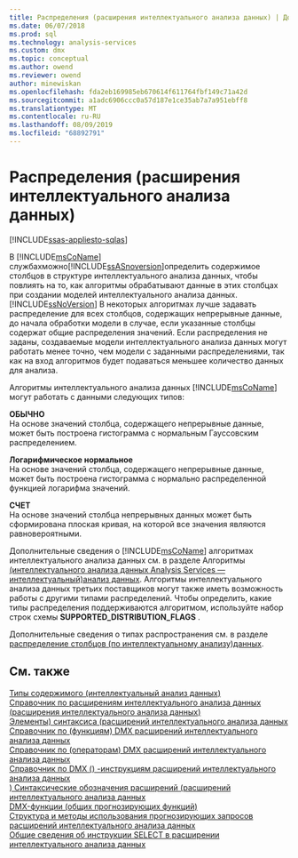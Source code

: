 ```yaml
---
title: Распределения (расширения интеллектуального анализа данных) | Документация Майкрософт
ms.date: 06/07/2018
ms.prod: sql
ms.technology: analysis-services
ms.custom: dmx
ms.topic: conceptual
ms.author: owend
ms.reviewer: owend
author: minewiskan
ms.openlocfilehash: fda2eb169985eb670614f611764fbf149c71a42d
ms.sourcegitcommit: a1adc6906ccc0a57d187e1ce35ab7a7a951ebff8
ms.translationtype: MT
ms.contentlocale: ru-RU
ms.lasthandoff: 08/09/2019
ms.locfileid: "68892791"
---
```

# <a name="distributions-dmx"></a>Распределения (расширения интеллектуального анализа данных)
[!INCLUDE[ssas-appliesto-sqlas](../includes/ssas-appliesto-sqlas.md)]

  В [!INCLUDE[msCoName](../includes/msconame-md.md)] службахможно[!INCLUDE[ssASnoversion](../includes/ssasnoversion-md.md)]определить содержимое столбцов в структуре интеллектуального анализа данных, чтобы повлиять на то, как алгоритмы обрабатывают данные в этих столбцах при создании моделей интеллектуального анализа данных. [!INCLUDE[ssNoVersion](../includes/ssnoversion-md.md)] В некоторых алгоритмах лучше задавать распределение для всех столбцов, содержащих непрерывные данные, до начала обработки модели в случае, если указанные столбцы содержат общие распределения значений. Если распределения не заданы, создаваемые модели интеллектуального анализа данных могут работать менее точно, чем модели с заданными распределениями, так как на вход алгоритмов будет подаваться меньшее количество данных для анализа.  
  
 Алгоритмы интеллектуального анализа данных [!INCLUDE[msCoName](../includes/msconame-md.md)] могут работать с данными следующих типов:  
  
 **ОБЫЧНО**  
 На основе значений столбца, содержащего непрерывные данные, может быть построена гистограмма с нормальным Гауссовским распределением.  
  
 **Логарифмическое нормальное**  
 На основе значений столбца, содержащего непрерывные данные, может быть построена гистограмма с нормально распределенной функцией логарифма значений.  
  
 **СЧЕТ**  
 На основе значений столбца непрерывных данных может быть сформирована плоская кривая, на которой все значения являются равновероятными.  
  
 Дополнительные сведения о [!INCLUDE[msCoName](../includes/msconame-md.md)] алгоритмах интеллектуального анализа данных см. в разделе Алгоритмы [ &#40;интеллектуального анализа данных Analysis Services — интеллектуальный&#41;анализ данных](https://docs.microsoft.com/analysis-services/data-mining/data-mining-algorithms-analysis-services-data-mining). Алгоритмы интеллектуального анализа данных третьих поставщиков могут также иметь возможность работы с другими типами распределений. Чтобы определить, какие типы распределения поддерживаются алгоритмом, используйте набор строк схемы **SUPPORTED_DISTRIBUTION_FLAGS** .  
  
 Дополнительные сведения о типах распространения см. в разделе [распределение столбцов &#40;по интеллектуальному анализу&#41;данных](https://docs.microsoft.com/analysis-services/data-mining/column-distributions-data-mining).  
  
## <a name="see-also"></a>См. также  
 [Типы содержимого (интеллектуальный анализ данных)](https://docs.microsoft.com/analysis-services/data-mining/content-types-data-mining)   
 [Справочник по расширениям интеллектуального анализа данных (расширения интеллектуального анализа данных)](../dmx/data-mining-extensions-dmx-reference.md)   
 [Элементы&#41; синтаксиса &#40;расширений интеллектуального анализа данных](../dmx/data-mining-extensions-dmx-syntax-elements.md)   
 [Справочник по &#40;функциям&#41; DMX расширений интеллектуального анализа данных](../dmx/data-mining-extensions-dmx-function-reference.md)   
 [Справочник по &#40;операторам&#41; DMX расширений интеллектуального анализа данных](../dmx/data-mining-extensions-dmx-operator-reference.md)   
 [Справочник по DMX &#40;&#41; -инструкциям расширений интеллектуального анализа данных](../dmx/data-mining-extensions-dmx-statements.md)   
 [&#41; Синтаксические обозначения расширений &#40;расширений интеллектуального анализа данных](../dmx/data-mining-extensions-dmx-syntax-conventions.md)   
 [DMX-функции &#40;общих прогнозирующих функций&#41;](../dmx/general-prediction-functions-dmx.md)   
 [Структура и методы использования прогнозирующих запросов расширений интеллектуального анализа данных](../dmx/structure-and-usage-of-dmx-prediction-queries.md)   
 [Общие сведения об инструкции SELECT в расширении интеллектуального анализа данных](../dmx/understanding-the-dmx-select-statement.md)  
  
  
